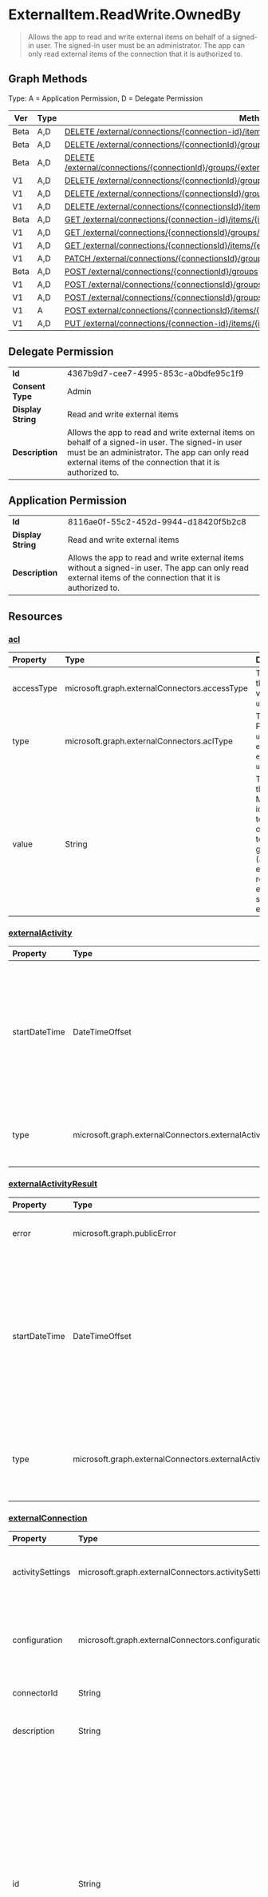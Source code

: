 # ExternalItem.ReadWrite.OwnedBy

> Allows the app to read and write external items on behalf of a signed-in user. The signed-in user must be an administrator. The app can only read external items of the connection that it is authorized to.
## Graph Methods

Type: A = Application Permission, D = Delegate Permission

|Ver|Type|Method|
|-------|----|------|
|Beta|A,D|[DELETE /external/connections/{connection-id}/items/{item-id}](https://docs.microsoft.com/graph/api/externalconnectors-externalitem-delete?view=graph-rest-beta&tabs=http)|
|Beta|A,D|[DELETE /external/connections/{connectionId}/groups/{externalGroupId}](https://docs.microsoft.com/graph/api/externalconnectors-externalgroup-delete?view=graph-rest-beta&tabs=http)|
|Beta|A,D|[DELETE /external/connections/{connectionId}/groups/{externalGroupId}/members/{externalGroupMemberId}](https://docs.microsoft.com/graph/api/externalconnectors-externalgroupmember-delete?view=graph-rest-beta&tabs=http)|
|V1|A,D|[DELETE /external/connections/{connectionId}/groups/{externalGroupId}/members/{identityId}](https://docs.microsoft.com/graph/api/externalconnectors-externalgroupmember-delete?view=graph-rest-1.0&tabs=http)|
|V1|A,D|[DELETE /external/connections/{connectionsId}/groups/{externalGroupId}](https://docs.microsoft.com/graph/api/externalconnectors-externalgroup-delete?view=graph-rest-1.0&tabs=http)|
|V1|A,D|[DELETE /external/connections/{connectionsId}/items/{externalItemId}](https://docs.microsoft.com/graph/api/externalconnectors-externalitem-delete?view=graph-rest-1.0&tabs=http)|
|Beta|A,D|[GET /external/connections/{connection-id}/items/{item-id}](https://docs.microsoft.com/graph/api/externalconnectors-externalitem-get?view=graph-rest-beta&tabs=http)|
|V1|A,D|[GET /external/connections/{connectionsId}/groups/{externalGroupId}](https://docs.microsoft.com/graph/api/externalconnectors-externalgroup-get?view=graph-rest-1.0&tabs=http)|
|V1|A,D|[GET /external/connections/{connectionsId}/items/{externalItemId}](https://docs.microsoft.com/graph/api/externalconnectors-externalitem-get?view=graph-rest-1.0&tabs=http)|
|V1|A,D|[PATCH /external/connections/{connectionsId}/groups/{externalGroupId}](https://docs.microsoft.com/graph/api/externalconnectors-externalgroup-update?view=graph-rest-1.0&tabs=http)|
|Beta|A,D|[POST /external/connections/{connectionId}/groups](https://docs.microsoft.com/graph/api/externalconnectors-externalconnection-post-groups?view=graph-rest-beta&tabs=http)|
|V1|A,D|[POST /external/connections/{connectionsId}/groups](https://docs.microsoft.com/graph/api/externalconnectors-externalconnection-post-groups?view=graph-rest-1.0&tabs=http)|
|V1|A,D|[POST /external/connections/{connectionsId}/groups/{externalGroupId}/members](https://docs.microsoft.com/graph/api/externalconnectors-externalgroup-post-members?view=graph-rest-1.0&tabs=http)|
|V1|A|[POST external/connections/{connectionsId}/items/{externalItemId}/addActivities](https://docs.microsoft.com/graph/api/externalconnectors-externalitem-addactivities?view=graph-rest-1.0&tabs=http)|
|V1|A,D|[PUT /external/connections/{connection-id}/items/{item-id}](https://docs.microsoft.com/graph/api/externalconnectors-externalitem-update?view=graph-rest-1.0&tabs=http)|
## Delegate Permission
|||
|-|-|
|**Id**|4367b9d7-cee7-4995-853c-a0bdfe95c1f9|
|**Consent Type**|Admin|
|**Display String**|Read and write external items|
|**Description**|Allows the app to read and write external items on behalf of a signed-in user. The signed-in user must be an administrator. The app can only read external items of the connection that it is authorized to.|
## Application Permission
|||
|-|-|
|**Id**|8116ae0f-55c2-452d-9944-d18420f5b2c8|
|**Display String**|Read and write external items|
|**Description**|Allows the app to read and write external items without a signed-in user. The app can only read external items of the connection that it is authorized to.|
## Resources
### [acl ](https://docs.microsoft.com/graph/api/resources/externalconnectors-acl?view=graph-rest-1.0&tabs=http)
|Property|Type|Description|
|:---|:---|:---|
|accessType|microsoft.graph.externalConnectors.accessType|The access granted to the identity. Possible values are: `grant`, `deny`, `unknownFutureValue`.|
|type|microsoft.graph.externalConnectors.aclType|The type of identity. Possible values are: `user`, `group`, `everyone`, `everyoneExceptGuests`, `externalGroup`, `unknownFutureValue`.|
|value|String|The unique identifer of the identity. For Microsoft Entra identities, `value` is set to the object identifier of the user, group or tenant for types user, group and everyone (and everyoneExceptGuests) respectively. For external groups `value` is set to the ID of the externalGroup |
### [externalActivity ](https://docs.microsoft.com/graph/api/resources/externalconnectors-externalactivity?view=graph-rest-1.0&tabs=http)
|Property|Type|Description|
|:---|:---|:---|
|startDateTime|DateTimeOffset|The date and time when the particular activity occurred. The DateTimeOffset type represents date and time information using ISO 8601 format and is always in UTC time. For example, midnight UTC on Jan 1, 2014 is `2014-01-01T00:00:00Z`.|
|type|microsoft.graph.externalConnectors.externalActivityType|The type of activity performed. The possible values are: `viewed`, `modified`, `created`, `commented`, `unknownFutureValue`.|
### [externalActivityResult ](https://docs.microsoft.com/graph/api/resources/externalconnectors-externalactivityresult?view=graph-rest-1.0&tabs=http)
|Property|Type|Description|
|:---|:---|:---|
|error|microsoft.graph.publicError|Error information that explains the failure to process an external activity.|
|startDateTime|DateTimeOffset|The date and time when the particular activity occurred. The DateTimeOffset type represents date and time information using ISO 8601 format and is always in UTC time. For example, midnight UTC on Jan 1, 2014 is `2014-01-01T00:00:00Z`. Inherited from externalActivity.|
|type|microsoft.graph.externalConnectors.externalActivityType|The type of activity performed. The possible values are: `viewed`, `modified`, `created`, `commented`, `unknownFutureValue`. Inherited from externalActivity.|
### [externalConnection ](https://docs.microsoft.com/graph/api/resources/externalconnectors-externalconnection?view=graph-rest-1.0&tabs=http)
|Property|Type|Description|
|:---|:---|:---|
| activitySettings  |microsoft.graph.externalConnectors.activitySettings| Collects configurable settings related to activities involving connector content.|
| configuration     |microsoft.graph.externalConnectors.configuration|Specifies additional application IDs that are allowed to manage the connection and to index content in the connection. Optional.|
| connectorId       | String | The Teams app ID. Optional.|
| description       |String|Description of the connection displayed in the Microsoft 365 admin center. Optional.|
| id                |String| Developer-provided unique ID of the connection within the Microsoft Entra tenant. Must be between 3 and 32 characters in length. Must only contain alphanumeric characters. Cannot begin with `Microsoft` or be one of the following values: `None`, `Directory`, `Exchange`, `ExchangeArchive`, `LinkedIn`, `Mailbox`, `OneDriveBusiness`, `SharePoint`, `Teams`, `Yammer`, `Connectors`, `TaskFabric`, `PowerBI`, `Assistant`, `TopicEngine`, `MSFT_All_Connectors`. Required. |
| name              |String|The display name of the connection to be displayed in the Microsoft 365 admin center. Maximum length of 128 characters. Required.|
| searchSettings    |microsoft.graph.externalConnectors.searchSettings|The settings configuring the search experience for content in this connection, such as the display templates for search results.|
| state             |microsoft.graph.externalConnectors.connectionState|Indicates the current state of the connection. Possible values are: `draft`, `ready`, `obsolete`, `limitExceeded`, `unknownFutureValue`.|
### [externalGroup ](https://docs.microsoft.com/graph/api/resources/externalconnectors-externalgroup?view=graph-rest-1.0&tabs=http)
| Property    | Type   | Description                                                                                                              |
|:------------|:-------|:-------------------------------------------------------------------------------------------------------------------------|
| description | String | The description of the external group. Optional.      |
| displayName | String | The friendly name of the external group. Optional.                                                                       |
| id          | String | The unique ID of the external group within a connection. It must be alphanumeric and can be up to 128 characters long. |
### [externalGroupMember ](https://docs.microsoft.com/graph/api/resources/externalconnectors-externalgroupmember?view=graph-rest-1.0&tabs=http)
| Property       | Type                    | Description                                                          |
|:---------------|:------------------------|:---------------------------------------------------------------------|
| id             | String                  | The unique ID of the member. It would be the objectId for Microsoft Entra users or groups and the **id** property of the **externalGroup** for external groups.                                    |
| type           | microsoft.graph.externalConnectors.externalGroupMemberType | The type of member added to the external group. Possible values are: `user` or `group` when the **identitySource** is `azureActiveDirectory` and just `group` when the **identitySource** is `external`. |
| identitySource | microsoft.graph.externalConnectors.identitySourceType      | The identity source that the member belongs to. Possible values are: `azureActiveDirectory`, `external`.                                                                                         |
### [externalItem ](https://docs.microsoft.com/graph/api/resources/externalconnectors-externalitem?view=graph-rest-1.0&tabs=http)
|Property|Type|Description|
|:---|:---|:---|
|acl|microsoft.graph.externalConnectors.acl collection|An array of access control entries. Each entry specifies the access granted to a user or group. Required.|
|content|microsoft.graph.externalConnectors.externalItemContent|A plain-text  representation of the contents of the item. The text in this property is full-text indexed. Optional.|
|id|String|Developer-provided unique ID of the item within the containing externalConnection. Must be alphanumeric and a maximum of 128 characters. Required.|
|properties|microsoft.graph.externalConnectors.properties|A property bag with the properties of the item. The properties MUST conform to the schema defined for the externalConnection. Required.|
### [externalItemContent ](https://docs.microsoft.com/graph/api/resources/externalconnectors-externalitemcontent?view=graph-rest-1.0&tabs=http)
|Property|Type|Description|
|:---|:---|:---|
|type|microsoft.graph.externalConnectors.externalItemContentType|The type of content in the value property. Possible values are: `text`, `html`, `unknownFutureValue`. These are the content types that the indexer supports, and not the file extension types allowed.|
|value|String|The content for the externalItem. Required.|
### [identity ](https://docs.microsoft.com/graph/api/resources/externalconnectors-identity?view=graph-rest-1.0&tabs=http)
| Property       | Type                    | Description                                                          |
|:---------------|:------------------------|:---------------------------------------------------------------------|
| id             | String                  | The unique ID of the identity. It would be the objectId property for Microsoft Entra users or groups and the **id** property of the **externalGroup** in the case of external groups.                                    |
| type           | microsoft.graph.externalConnectors.identityType | The type of identity. Possible values are: `user` or `group` for Microsoft Entra identities and `externalgroup` for groups in an external system. |
### [properties ](https://docs.microsoft.com/graph/api/resources/externalconnectors-properties?view=graph-rest-1.0&tabs=http)

### [schema ](https://docs.microsoft.com/graph/api/resources/externalconnectors-schema?view=graph-rest-1.0&tabs=http)
|Property|Type|Description|
|:---|:---|:---|
|baseType|String|Must be set to `microsoft.graph.externalConnector.externalItem`. Required.|
|properties|property collection|The properties defined for the items in the connection. The minimum number of properties is one, the maximum is 128.|

